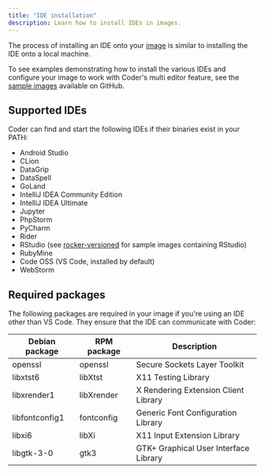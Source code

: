 ```yaml
---
title: "IDE installation"
description: Learn how to install IDEs in images.
---
```


The process of installing an IDE onto your [image](../../images/index.md) is
similar to installing the IDE onto a local machine.

To see examples demonstrating how to install the various IDEs and configure your
image to work with Coder's multi editor feature, see the
[sample images](https://github.com/coder/enterprise-images) available on GitHub.

## Supported IDEs

Coder can find and start the following IDEs if their binaries exist in your
PATH:

- Android Studio
- CLion
- DataGrip
- DataSpell
- GoLand
- IntelliJ IDEA Community Edition
- IntelliJ IDEA Ultimate
- Jupyter
- PhpStorm
- PyCharm
- Rider
- RStudio (see
  [rocker-versioned](https://github.com/rocker-org/rocker-versioned/tree/master/rstudio)
  for sample images containing RStudio)
- RubyMine
- Code OSS (VS Code, installed by default)
- WebStorm

## Required packages

The following packages are required in your image if you're using an IDE other
than VS Code. They ensure that the IDE can communicate with Coder:

<table>
    <thead>
        <tr>
            <th>Debian package</th>
            <th>RPM package</th>
            <th>Description</th>
        </tr>
    </thead>
    <tbody>
        <tr>
            <td>openssl</td>
            <td>openssl</td>
            <td>Secure Sockets Layer Toolkit</td>
        </tr>
        <tr>
            <td>libxtst6</td>
            <td>libXtst</td>
            <td>X11 Testing Library</td>
        </tr>
        <tr>
            <td>libxrender1</td>
            <td>libXrender</td>
            <td>X Rendering Extension Client Library</td>
        </tr>
        <tr>
            <td>libfontconfig1</td>
            <td>fontconfig</td>
            <td>Generic Font Configuration Library</td>
        </tr>
        <tr>
            <td>libxi6</td>
            <td>libXi</td>
            <td>X11 Input Extension Library</td>
        </tr>
        <tr>
            <td>libgtk-3-0</td>
            <td>gtk3</td>
            <td>GTK+ Graphical User Interface Library</td>
        </tr>
    </tbody>
</table>
